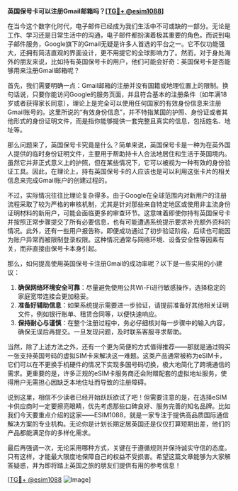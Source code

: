 **英国保号卡可以注册Gmail邮箱吗？[[TG💪+ @esim1088](https://t.me/s/esim1088)]**

在当今这个数字化时代，电子邮件已经成为我们生活中不可或缺的一部分。无论是工作、学习还是日常生活中的沟通，电子邮件都扮演着极其重要的角色。而说到电子邮件服务，Google旗下的Gmail无疑是许多人首选的平台之一。它不仅功能强大，还拥有简洁直观的界面设计，更不用提它的全球影响力了。然而，对于身处海外的朋友来说，比如持有英国保号卡的用户，他们可能会好奇：英国保号卡是否能够用来注册Gmail邮箱呢？

首先，我们需要明确一点：Gmail邮箱的注册并没有国籍或地理位置上的限制。换句话说，只要你能访问Google的服务页面，并且符合基本的注册条件（如年满18岁或者获得家长同意），理论上是完全可以使用任何国家的有效身份信息来注册Gmail账号的。这里所说的“有效身份信息”，并不特指某国的护照、身份证或者其他形式的身份证明文件，而是指你能够提供一套完整且真实的信息，包括姓名、地址等。

那么问题来了，英国保号卡究竟是什么？简单来说，英国保号卡是一种为在英外国人提供的临时身份证明文件，主要用于帮助持卡人合法地居住和生活于英国境内。虽然它并非正式意义上的护照，但在某些情况下，它可以被视为一种有效的身份验证工具。因此，在理论上，持有英国保号卡的人应该也是可以利用这张卡片的相关信息来完成Gmail账户的创建过程的。

不过，实际情况往往比理论复杂得多。由于Google在全球范围内对新用户的注册流程采取了较为严格的审核机制，尤其是针对那些来自特定地区或使用非主流身份证明材料的新用户，可能会面临更多的审查环节。这意味着即使你持有英国保号卡并按照正常步骤提交了所有必要信息，也有可能遭遇系统提示要求补充额外资料的情况。此外，还有一些用户报告称，即便成功通过了初步验证阶段，后续也可能因为账户异常而被限制登录权限。这种情况通常与网络环境、设备安全性等因素有关，而非直接由保号卡本身引起。

那么，如何提高使用英国保号卡注册Gmail的成功率呢？以下是一些实用的小建议：

1. **确保网络环境安全可靠**：尽量避免使用公共Wi-Fi进行敏感操作，选择稳定的家庭宽带连接会更加稳妥。
2. **准备好辅助信息**：如果系统提示需要进一步验证，请提前准备好其他相关证明文件，例如银行账单、租赁合同等，以便快速响应。
3. **保持耐心与谨慎**：在整个注册过程中，务必仔细核对每一步骤中的输入内容，确保无误后再提交。一旦发现问题，及时联系客服寻求帮助。

当然，除了上述方法之外，还有一个更为简便的方式值得推荐——那就是通过购买一张支持英国号码的虚拟SIM卡来解决这一难题。这类产品通常被称为eSIM卡，它们可以在不更换手机硬件的情况下实现多国号码切换，极大地简化了跨境通信的需求。更重要的是，许多正规的eSIM卡服务商还会附赠配套的虚拟地址服务，使得用户无需担心因缺乏本地住址而导致的注册障碍。

说到这里，相信不少读者已经开始跃跃欲试了吧！但需要注意的是，在选择eSIM卡供应商时一定要擦亮眼睛，优先考虑那些口碑良好、服务完善的知名品牌。比如我们今天要重点介绍的这家——ESIM1088，就是一家专注于提供高品质国际通信解决方案的专业机构。无论你是计划长期定居英国还是仅仅打算短期出差，他们的产品都能满足你的多样化需求。

最后再强调一次，无论采用哪种方式，关键在于遵循规则并保持诚实守信的态度。只有这样，才能最大限度地保障自己的权益不受损害。希望这篇文章能够为大家解答疑惑，并为即将踏上英国之旅的朋友们提供有用的参考信息！

[[TG💪+ @esim1088](https://t.me/s/esim1088) ![Image](https://i.postimg.cc/4NQfJmqS/Snipaste-2025-05-13-00-14-12.png)]